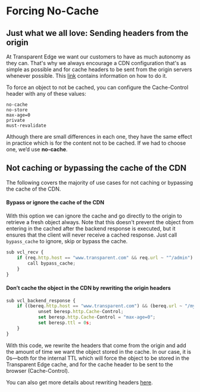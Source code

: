 # Forcing No-Cache

## Just what we all love: Sending headers from the origin

At Transparent Edge we want our customers to have as much autonomy as they can. That's why we always encourage a CDN configuration that's as simple as possible and for cache headers to be sent from the origin servers whenever possible. This [link](https://docs.transparentedge.eu/guias/configurar-mis-servidores-para-enviar-cabeceras-de-cache) contains information on how to do it.

To force an object to not be cached, you can configure the Cache-Control header with any of these values:

```
no-cache
no-store
max-age=0
private
must-revalidate
```

Although there are small differences in each one, they have the same effect in practice which is for the content not to be cached. If we had to choose one, we’d use **no-cache**.

## Not caching or bypassing the cache of the CDN

The following covers the majority of use cases for not caching or bypassing the cache of the CDN.

#### Bypass or ignore the cache of the CDN

With this option we can ignore the cache and go directly to the origin to retrieve a fresh object always. Note that this doesn't prevent the object from entering in the cached after the backend response is executed, but it ensures that the client will never receive a cached response. Just call `bypass_cache` to ignore, skip or bypass the cache.&#x20;

```javascript
sub vcl_recv {    
    if (req.http.host == "www.transparent.com" && req.url ~ "^/admin") {
        call bypass_cache;
    }
} 
```

#### Don’t cache the object in the CDN by rewriting the origin headers

```javascript
sub vcl_backend_response {    
    if ((bereq.http.host == "www.transparent.com") && (bereq.url ~ "/my-new-url")) {
            unset beresp.http.Cache-Control;
            set beresp.http.Cache-Control = "max-age=0";
            set beresp.ttl = 0s;
    }
} 
```

With this code, we rewrite the headers that come from the origin and add the amount of time we want the object stored in the cache. In our case, it is 0s—both for the internal TTL which will force the object to be stored in the Transparent Edge cache, and for the cache header to be sent to the browser (Cache-Control).

You can also get more details about rewriting headers [here](https://docs.transparentedge.eu/v/english/getting-started/faq/funcionalidades/reescritura-de-cabeceras).
